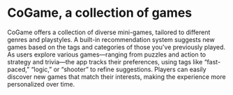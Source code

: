 # CoGame, a collection of games


CoGame offers a collection of diverse mini-games, tailored to different genres and playstyles. A built-in recommendation system suggests new games based on the tags and categories of those you've previously played. As users explore various games—ranging from puzzles and action to strategy and trivia—the app tracks their preferences, using tags like “fast-paced,” “logic,” or “shooter” to refine suggestions. Players can easily discover new games that match their interests, making the experience more personalized over time.
